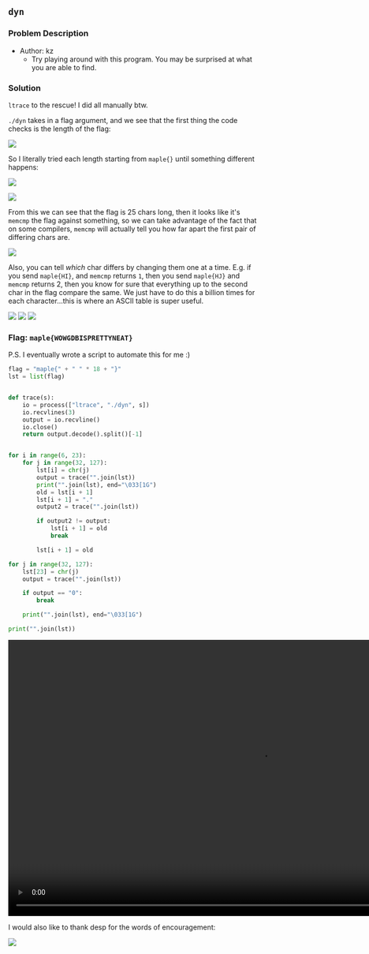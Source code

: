 ## `dyn`
### Problem Description
- Author: kz
    - Try playing around with this program. You may be surprised at what you are able to find.

### Solution
`ltrace` to the rescue! I did all manually btw.

`./dyn` takes in a flag argument, and we see that the first thing the code checks is the length of the flag:  

![](dyn-1.png)

So I literally tried each length starting from `maple{}` until something different happens:

![](dyn-2.png)

![](dyn-3.png)

From this we can see that the flag is 25 chars long, then it looks like it's `memcmp` the flag against something, so we can take advantage of the fact that on some compilers, `memcmp` will actually tell you how far apart the first pair of differing chars are.

![](dyn-4.png)

Also, you can tell *which* char differs by changing them one at a time. E.g. if you send `maple{HI}`, and `memcmp` returns `1`, then you send `maple{HJ}` and `memcmp` returns 2, then you know for sure that everything up to the second char in the flag compare the same. We just have to do this a billion times for each character...this is where an ASCII table is super useful.

![](dyn-5.png)
![](dyn-6.png)
![](dyn-7.png)

### Flag: `maple{WOWGDBISPRETTYNEAT}`

P.S. I eventually wrote a script to automate this for me :)

```python
flag = "maple{" + " " * 18 + "}"
lst = list(flag)


def trace(s):
    io = process(["ltrace", "./dyn", s])
    io.recvlines(3)
    output = io.recvline()
    io.close()
    return output.decode().split()[-1]


for i in range(6, 23):
    for j in range(32, 127):
        lst[i] = chr(j)
        output = trace("".join(lst))
        print("".join(lst), end="\033[1G")
        old = lst[i + 1]
        lst[i + 1] = "."
        output2 = trace("".join(lst))

        if output2 != output:
            lst[i + 1] = old
            break

        lst[i + 1] = old

for j in range(32, 127):
    lst[23] = chr(j)
    output = trace("".join(lst))

    if output == "0":
        break

    print("".join(lst), end="\033[1G")

print("".join(lst))
```

<video width="1024" height="560" controls>
  <source src="./dyn.mp4" type="video/mp4">
</video>

I would also like to thank desp for the words of encouragement:

![](dyn-8.png)